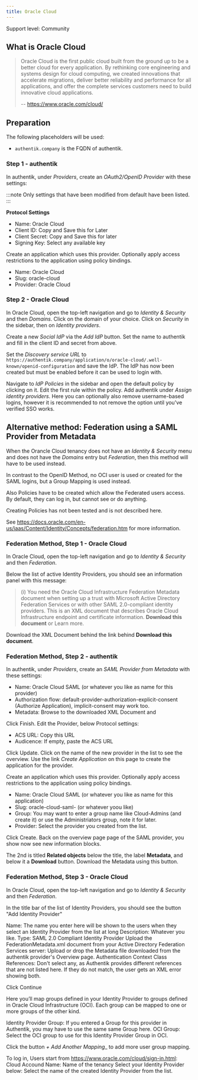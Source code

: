 ```yaml
---
title: Oracle Cloud
---
```


<span class="badge badge--secondary">Support level: Community</span>

## What is Oracle Cloud

> Oracle Cloud is the first public cloud built from the ground up to be a better cloud for every application. By rethinking core engineering and systems design for cloud computing, we created innovations that accelerate migrations, deliver better reliability and performance for all applications, and offer the complete services customers need to build innovative cloud applications.
>
> -- https://www.oracle.com/cloud/

## Preparation

The following placeholders will be used:

-   `authentik.company` is the FQDN of authentik.

### Step 1 - authentik

In authentik, under _Providers_, create an _OAuth2/OpenID Provider_ with these settings:

:::note
Only settings that have been modified from default have been listed.
:::

**Protocol Settings**

-   Name: Oracle Cloud
-   Client ID: Copy and Save this for Later
-   Client Secret: Copy and Save this for later
-   Signing Key: Select any available key

Create an application which uses this provider. Optionally apply access restrictions to the application using policy bindings.

-   Name: Oracle Cloud
-   Slug: oracle-cloud
-   Provider: Oracle Cloud

### Step 2 - Oracle Cloud

In Oracle Cloud, open the top-left navigation and go to _Identity & Security_ and then _Domains_. Click on the domain of your choice. Click on _Security_ in the sidebar, then on _Identity providers_.

Create a new _Social IdP_ via the _Add IdP_ button. Set the name to authentik and fill in the client ID and secret from above.

Set the _Discovery service URL_ to `https://authentik.company/application/o/oracle-cloud/.well-known/openid-configuration` and save the IdP. The IdP has now been created but must be enabled before it can be used to login with.

Navigate to _IdP Policies_ in the sidebar and open the default policy by clicking on it. Edit the first rule within the policy. Add authentik under _Assign identity providers_. Here you can optionally also remove username-based logins, however it is recommended to not remove the option until you've verified SSO works.

## Alternative method: Federation using a SAML Provider from Metadata

When the Orancle Cloud tenancy does not have an _Identity & Security_ menu and does not have the _Domains_ entry but _Federation_, then this method will have to be used instead.

In contrast to the OpenID Method, no OCI user is used or created for the SAML logins, but a Group Mapping is used instead.

Also Policies have to be created which allow the Federated users access. By default, they can log in, but cannot see or do anything.

Creating Policies has not been tested and is not described here.

See https://docs.oracle.com/en-us/iaas/Content/Identity/Concepts/federation.htm for more information.

### Federation Method, Step 1 - Oracle Cloud

In Oracle Cloud, open the top-left navigation and go to _Identity & Security_ and then _Federation_.

Below the list of active Identity Providers, you should see an information panel with this message:

> (i) You need the Oracle Cloud Infrastructure Federation Metadata document when setting up a trust with Microsoft Active Directory Federation Services or with other SAML 2.0-compliant identity providers. This is an XML document that describes Oracle Cloud Infrastructure endpoint and certificate information. __Download this document__ or Learn more.

Download the XML Document behind the link behind __Download this document__.

### Federation Method, Step 2 - authentik

In authentik, under _Providers_, create an _SAML Provider from Metadata_ with these settings:

-   Name: Oracle Cloud SAML <your tenancy> (or whatever you like as name for this provider)
-   Authorization flow: default-provider-authorization-explicit-consent (Authorize Application), implicit-consent may work too.
-   Metadata: Browse to the downloaded XML Document and 

Click Finish. Edit the Provider, below Protocol settings:

-   ACS URL: Copy this URL
-   Audicence: If empty, paste the ACS URL

Click Update. Click on the name of the new provider in the list to see the overview. Use the link _Create Application_ on this page to create the application for the provider.

Create an application which uses this provider. Optionally apply access restrictions to the application using policy bindings.

-   Name: Oracle Cloud SAML <your tenancy> (or whatever you like as name for this application)
-   Slug: oracle-cloud-saml-<your tenancy> (or whatever yoou like)
-   Group: You may want to enter a group name like Cloud-Admins (and create it) or use the Administriators group, note it for later.
-   Provider: Select the provider you created from the list.

Click Create. Back on the overview page page of the SAML provider, you show now see new information blocks.

The 2nd is titled __Related objects__ below the title, the label __Metadata__, and below it a __Download__ button. Download the Metadata using this button.

### Federation Method, Step 3 - Oracle Cloud

In Oracle Cloud, open the top-left navigation and go to _Identity & Security_ and then _Federation_.

In the title bar of the list of Identity Providers, you should see the button "Add Identity Provider"

Name: The name you enter here will be shown to the users when they select an Identity Provider from the list at long
Description: Whatever you like.
Type: SAML 2.0 Compliant Identity Provider
Upload the FederationMetadata.xml document from your Active Directory Federation Services server: Upload or drop the Metadata file downloaded from the authentik provider's Overview page.
Authentication Context Class References: Don't select any, as Authentik provides different references that are not listed here. If they do not match, the user gets an XML error showing both.

Click Continue

Here you’ll map groups defined in your Identity Provider to groups defined in Oracle Cloud Infrastructure (OCI). Each group can be mapped to one or more groups of the other kind.

Identity Provider Group: If you entered a Group for this provider in Authentik, you may have to use the same same Group here.
OCI Group: Select the OCI group to use for this Identity Provider Group in OCI.

Click the button _+ Add Another Mapping__ to add more user group mapping.

To log in, Users start from https://www.oracle.com/cloud/sign-in.html:
Cloud Accound Name: Name of the tenancy
Select your Identity Provider below: Select the name of the created Identity Provider from the list.
